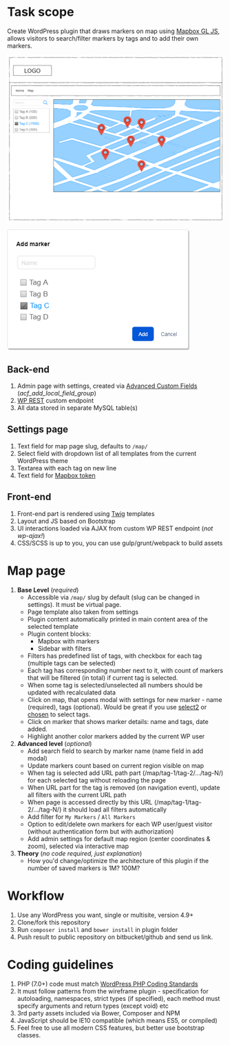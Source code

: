 # Task scope
Create WordPress plugin that draws markers on map using [Mapbox GL JS](https://docs.mapbox.com/mapbox-gl-js/api/), allows visitors to search/filter markers by tags and to add their own markers.

![](doc/images/main.png)

![](doc/images/modal.png)

## Back-end
1. Admin page with settings, created via [Advanced Custom Fields](https://wordpress.org/plugins/advanced-custom-fields/) (*acf_add_local_field_group*)
2. [WP REST](https://developer.wordpress.org/rest-api/) custom endpoint
3. All data stored in separate MySQL table(s)

## Settings page
1. Text field for map page slug, defaults to `/map/`
2. Select field with dropdown list of all templates from the current WordPress theme
3. Textarea with each tag on new line
4. Text field for [Mapbox token](https://docs.mapbox.com/help/how-mapbox-works/access-tokens/)

## Front-end
1. Front-end part is rendered using [Twig](https://twig.symfony.com/) templates
2. Layout and JS based on Bootstrap
3. UI interactions loaded via AJAX from custom WP REST endpoint (*not wp-ajax!*)
4. CSS/SCSS is up to you, you can use gulp/grunt/webpack to build assets  

# Map page
1. **Base Level** (*required*)
	- Accessible via `/map/` slug by default (slug can be changed in settings). It must be virtual page.
	- Page template also taken from settings
	- Plugin content automatically printed in main content area of the selected template
	- Plugin content blocks:
		- Mapbox with markers
		- Sidebar with filters
	- Filters has predefined list of tags, with checkbox for each tag (multiple tags can be selected)
	- Each tag has corresponding number next to it, with count of markers that will be filtered (in total) if current tag is selected.
	- When some tag is selected/unselected all numbers should be updated with recalculated data
	- Click on map, that opens modal with settings for new marker - name (required), tags (optional). Would be great if you use [select2](https://select2.org/) or [chosen](https://harvesthq.github.io/chosen/) to select tags.
	- Click on marker that shows marker details: name and tags, date added.
	- Highlight another color markers added by the current WP user
2. **Advanced level** (*optional*)
	- Add search field to search by marker name (name field in add modal)
	- Update markers count based on current region visible on map
	- When tag is selected add URL path part (/map/tag-1/tag-2/.../tag-N/) for each selected tag without reloading the page
	- When URL part for the tag is removed (on navigation event), update all filters with the current URL path
	- When page is accessed directly by this URL (/map/tag-1/tag-2/.../tag-N/) it should load all filters automatically
	- Add filter for `My Markers` / `All Markers`
	- Option to edit/delete own markers for each WP user/guest visitor (without authentication form but with authorization)
	- Add admin settings for default map region (center coordinates & zoom), selected via interactive map
3. **Theory** (*no code required, just explanation*)
	- How you'd change/optimize the architecture of this plugin if the number of saved markers is 1M? 100M?

# Workflow
1.  Use any WordPress you want, single or multisite, version 4.9+
2.  Clone/fork this repository
3.  Run `composer install` and `bower install` in plugin folder
4.  Push result to public repository on bitbucket/github and send us link.

# Coding guidelines
1.  PHP (7.0+) code must match [WordPress PHP Coding Standards](https://make.wordpress.org/core/handbook/best-practices/coding-standards/php/)
2.  It must follow patterns from the wireframe plugin - specification for autoloading, namespaces, strict types (if specified), each method must specify arguments and return types (except void) etc
3.  3rd party assets included via Bower, Composer and NPM
4.  JavaScript should be IE10 compatible (which means ES5, or compiled)
5.  Feel free to use all modern CSS features, but better use bootstrap classes.
